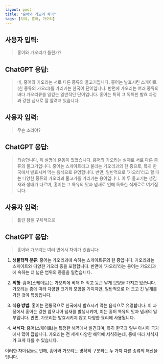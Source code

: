 ```yaml
---
layout: post
title: "홍어와 가오리 차이"
tags: [차이, 홍어, 가오리]
---
```


## 사용자 입력:
> 홍어와 가오리가 틀린가?

## ChatGPT 응답:
> 네, 홍어와 가오리는 서로 다른 종류의 물고기입니다. 홍어는 발효시킨 스케이트(한 종류의 가오리)를 가리키는 한국어 단어입니다. 반면에 가오리는 여러 종류의 바다 가오리류를 일컫는 일반적인 단어입니다. 홍어는 특히 그 독특한 발효 과정과 강한 냄새로 잘 알려져 있습니다.

## 사용자 입력:
> 무슨 소리야?

## ChatGPT 응답:
> 죄송합니다, 제 설명에 혼동이 있었습니다. 홍어와 가오리는 실제로 서로 다른 종류의 물고기입니다. 홍어는 스케이트라고 불리는 가오리과의 한 종으로, 특히 한국에서 발효시켜 먹는 음식으로 유명합니다. 반면, 일반적으로 '가오리'라고 할 때는 다양한 종류의 가오리과 물고기를 가리키는 용어입니다. 이 두 물고기는 생김새와 생태가 다르며, 홍어는 그 특유의 맛과 냄새로 인해 독특한 식재료로 여겨집니다.

## 사용자 입력:
> 틀린 점을 구체적으로

## ChatGPT 응답:
> 홍어와 가오리는 여러 면에서 차이가 있습니다:

1. **생물학적 분류**: 홍어는 가오리과에 속하는 스케이트류의 한 종입니다. 가오리과는 스케이트와 다양한 가오리 종을 포함합니다. 반면에 '가오리'라는 용어는 가오리과에 속하는 더 넓은 범위의 종들을 일컫습니다.

2. **외형**: 홍어(스케이트)는 가오리에 비해 더 작고 둥근 날개 모양을 가지고 있습니다. 가오리는 종에 따라 다양한 크기와 모양을 가지지만, 일반적으로 더 크고 긴 날개를 가진 것이 특징입니다.

3. **식용 방법**: 홍어는 전통적으로 한국에서 발효시켜 먹는 음식으로 유명합니다. 이 과정에서 홍어는 강한 암모니아 냄새를 발생시키며, 이는 홍어 특유의 맛과 냄새의 일부입니다. 반면, 가오리는 발효시키지 않고 다양한 요리에 사용됩니다.

4. **서식지**: 홍어(스케이트)는 특정한 해역에서 발견되며, 특히 한국과 일부 아시아 국가에서 많이 잡힙니다. 가오리는 전 세계 다양한 해역에 서식하는데, 종에 따라 서식지가 크게 다를 수 있습니다.

이러한 차이점들로 인해, 홍어와 가오리는 명확히 구분되는 두 가지 다른 종류의 해산물입니다.

